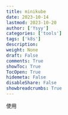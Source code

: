 ```yaml
---
title: minikube
date: 2023-10-14
lastmod: 2023-10-20
author: ['Ysyy']
categories: ['tools']
tags: ['k8s']
description: 
weight: None
draft: False
comments: True
showToc: True
TocOpen: True
hidemeta: False
disableShare: False
showbreadcrumbs: True
---
```

使用